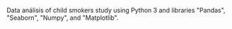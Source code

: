 Data análisis of child smokers study using Python 3 and libraries "Pandas", "Seaborn", "Numpy", and "Matplotlib".
